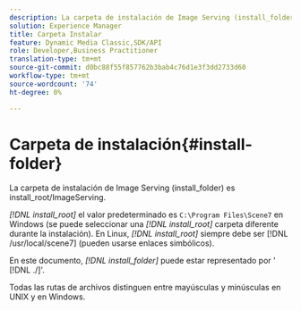 ```yaml
---
description: La carpeta de instalación de Image Serving (install_folder) es install_root/ImageServing.
solution: Experience Manager
title: Carpeta Instalar
feature: Dynamic Media Classic,SDK/API
role: Developer,Business Practitioner
translation-type: tm+mt
source-git-commit: d0bc88f55f857762b3bab4c76d1e3f3dd2733d60
workflow-type: tm+mt
source-wordcount: '74'
ht-degree: 0%

---
```



# Carpeta de instalación{#install-folder}

La carpeta de instalación de Image Serving (install_folder) es install_root/ImageServing.

*[!DNL install_root]* el valor predeterminado es  `C:\Program Files\Scene7` en Windows (se puede seleccionar una  *[!DNL install_root]* carpeta diferente durante la instalación). En Linux, *[!DNL install_root]* siempre debe ser [!DNL /usr/local/scene7] (pueden usarse enlaces simbólicos).

En este documento, *[!DNL install_folder]* puede estar representado por &#39; [!DNL ./]&#39;.

Todas las rutas de archivos distinguen entre mayúsculas y minúsculas en UNIX y en Windows.

